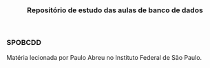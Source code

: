 <div align='center'>
<h3> Repositório de estudo das aulas de banco de dados </h3>
</div>

<br>

### SPOBCDD

<p> Matéria lecionada por Paulo Abreu no Instituto Federal de São Paulo. </p>
